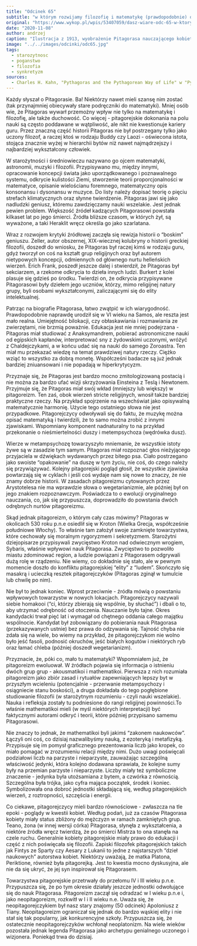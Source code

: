 ```yaml
---
title: "Odcinek 65"
subtitle: "w którym rozwijamy filozofię i matematykę (prawdopodobnie) oraz zakładamy sektę (na pewno)."
original: "https://www.wykop.pl/wpis/53407059/dasz-wiare-odc-65-w-ktorym-rozwijamy-filozofie-i-m/"
date: "2020-11-08"
author: andrzej
caption: "Ilustracja z 1913, wyobrażenie Pitagorasa nauczającego kobiety."
image: "../../images/odcinki/odc65.jpg"
tags:
  - starozytnosc
  - poganstwo
  - filozofia
  - synkretyzm
sources:
  - Charles H. Kahn, "Pythagoras and the Pythagorean Way of Life" w "Pythagoras and the Pythagoreans - A Brief History"
---
```


Każdy słyszał o Pitagorasie. Ba! Niektórzy nawet mieli szansę nim zostać (tak przynajmniej obiecywały stare podręczniki do matematyki). Mniej osób wie, że Pitagoras wywarł przemożny wpływ nie tylko na matematykę i filozofię, ale także duchowość. Co więcej - pitagorejskie dokonania na polu nauki są często poddawane w wątpliwość, ale nikt nie kwestionuje kariery guru. Przez znaczną część historii Pitagoras nie był postrzegany tylko jako uczony filozof, a raczej ktoś w rodzaju Buddy czy Laozi - oświecona istota, stojąca znacznie wyżej w hierarchii bytów niż nawet najmądrzejszy i najbardziej wykształcony człowiek.

W starożytności i średniowieczu nazywano go ojcem matematyki, astronomii, muzyki i filozofii. Przypisywano mu, między innymi, opracowanie koncepcji świata jako uporządkowanego i poznawalnego systemu, odkrycie kulistości Ziemi, stworzenie teorii proporcjonalności w matematyce, opisanie wielościanu foremnego, matematyczny opis konsonansu i dysonansu w muzyce. Do listy należy dopisać teorię o pięciu strefach klimatycznych oraz słynne twierdzenie. Pitagoras jawi się jako nadludzki geniusz, któremu zawdzięczamy nauki wszelakie. Jest jednak pewien problem. Większość źródeł kadzących Pitagorasowi powstała kilkaset lat po jego śmierci. Źródła bliższe czasom, w których żył, są wyważone, a taki Heraklit wręcz określa go jako szarlatana.

Wraz z rozwojem krytyki źródłowej zaczęła się rewizja historii o “boskim” geniuszu. Zeller, autor obszernej, XIX-wiecznej kolubryny o historii greckiej filozofii, doszedł do wniosku, że Pitagoras był raczej kimś w rodzaju guru, gdyż tworzył on coś na kształt grup religijnych oraz był autorem nietypowych koncepcji, odmiennych od głównego nurtu helleńskich wierzeń. Erich Frank, poszedł jeszcze dalej i stwierdził, że Pitagoras był sekciarzem, a rzekome odkrycia to dzieła innych ludzi. Burkert z kolei plasuje się gdzieś po środku. Twierdzi on, że odkrycia przypisywane Pitagorasowi były dziełem jego uczniów, którzy, mimo religijnej natury grupy, byli osobami wykształconymi, zaliczającymi się do elity intelektualnej.

Patrząc na biografie Pitagorasa, łatwo zwątpić w ich wiarygodność. Prawdopodobnie naprawdę urodził się w VI wieku na Samos, ale reszta jest mało realna. Umiejętność bilokacji, czy obłaskawiania i rozmawiania ze zwierzętami, nie brzmią poważnie. Edukacja jest nie mniej podejrzana - Pitagoras miał studiować z Anaksymandrem, pobierać astronomiczne nauki od egipskich kapłanów, interpretować sny z żydowskimi uczonymi, wróżyć z Chaldejczykami, a w końcu udać się na nauki do samego Zoroastra. Ten miał mu przekazać wiedzę na temat prawdziwej natury rzeczy. Ciężko wziąć to wszystko za dobrą monetę. Współcześni badacze są już jednak bardziej zniuansowani i nie popadają w hiperkrytycyzm.

Przyznaje się, że Pitagoras jest bardzo mocno zmitologizowaną postacią i nie można za bardzo ufać wizji skrzyżowania Einsteina z Teslą i Newtonem. Przyjmuje się, że Pitagoras miał swój wkład (mniejszy lub większy) w pitagoreizm. Ten zaś, obok wierzeń stricte religijnych, wnosił także bardziej praktyczne rzeczy. Na przykład spojrzenie na wszechświat jako opisywalną matematycznie harmonię. Użycie tego ostatniego słowa nie jest przypadkowe. Pitagorejczycy odwoływali się do faktu, że muzykę można opisać matematyką i twierdzili, że to samo można zrobić z innymi zjawiskami. Wspomniany komponent nadnaturalny to na przykład przekonanie o nieśmiertelności duszy i metempsychoza (wędrówka dusz).

Wierze w metampsychozę towarzyszyło mniemanie, że wszystkie istoty żywe są w zasadzie tym samym. Pitagoras miał rozpoznać głos nieżyjącego przyjaciela w dźwiękach wydawanych przez bitego psa. Ciało postrzegano jako swoiste “opakowanie” na duszę w tym życiu, nie coś, do czego należy się przywiązywać. Kolejny pitagorejski pogląd głosił, że wszystkie zjawiska powtarzają się w cyklach i jeśli coś wydaje nam się nowe to znaczy, że nie znamy dobrze historii. W zasadach pitagoreizmu cytowanych przez Arystotelesa nie ma wprawdzie słowa o wegetarianizmie, ale później był on jego znakiem rozpoznawczym. Poświadcza to o ewolucji oryginalnego nauczania, co, jak się przypuszcza, doprowadziło do powstania dwóch odrębnych nurtów pitagoreizmu.

Skąd jednak pitagoreizm, o którym cały czas mówimy? Pitagoras w okolicach 530 roku p.n.e osiedlił się w Kroton (Wielka Grecja, współcześnie południowe Włochy). To właśnie tam założył swoje zamknięte towarzystwa, które cechowały się moralnym rygoryzmem i sekretyzmem. Starożytni dziejopisarze przypisywali zwycięstwo Kroton nad odwiecznym wrogiem, Sybaris, właśnie wpływowi nauk Pitagorasa. Zwycięstwo to pozwoliło miastu zdominować region, a ludzie powiązani z Pitagorasem odgrywali dużą rolę w rządzeniu. Nie wiemy, co dokładnie się stało, ale w pewnym momencie doszło do konfliktu pitagorejskiej “elity” z “ludem”. Skończyło się masakrą i ucieczką resztek pitagorejczyków (Pitagoras zginął w tumulcie lub chwilę po nim).

Nie był to jednak koniec. Wprost przeciwnie - źródła mówią o powstaniu wpływowych towarzystw w nowych lokacjach. Pitagorejczycy nazywali siebie homakooi (“ci, którzy zbierają się wspólnie, by słuchać”) i dbali o to, aby utrzymać odrębność od otoczenia. Nauczanie było tajne. Okres kandydacki trwał pięć lat i wymagał od chętnego oddania całego majątku wspólnocie. Kandydat był zobowiązany do pobierania nauk Pitagorasa (przekazywanych ustnie) bez prawa do odzywania się. Tajność chyba nie zdała się na wiele, bo wiemy na przykład, że pitagorejczykom nie wolno było jeść fasoli, podnosić okruchów, jeść białych kogutów i niektórych ryb oraz łamać chleba (później doszedł wegetarianizm).

Przyznacie, że, póki co, mało tu matematyki? Wspomniałem już, że pitagoreizm ewoluował. W źródłach pojawia się informacja o istnieniu dwóch grup grup - akousmatikoi i mathematikoi. Pierwsza z nich rozumiała pitagoreizm jako zbiór zasad i rytuałów zapewniających lepszy byt w przyszłym wcieleniu (potencjalnie - przerwanie metampsychozy i osiągniecie stanu boskości), a druga dokładała do tego pogłębione studiowanie filozofii (w starożytnym rozumieniu - czyli nauki wszelakie). Nauka i refleksja zostały tu podniesione do rangi religijnej powinności.To właśnie mathematikoi mieli (w myśl niektórych interpretacji) być faktycznymi autorami odkryć i teorii, które później przypisano samemu Pitagorasowi.

Nie znaczy to jednak, że mathematikoi byli jakimś “zakonem naukowców”. Łączyli oni coś, co dzisiaj nazwalibyśmy nauką, z ezoteryką i metafizyką. Przypisuje się im pomysł graficznego prezentowania liczb jako kropek, co miało pomagać w zrozumieniu relacji między nimi. Dużo uwagi poświęcali podziałowi liczb na parzyste i nieparzyste, zauważając szczególną właściwość jedynki, która kolejno dodawana sprawiała, że kolejne sumy były na przemian parzyste i nieparzyste. Liczby miały też symboliczne znaczenie - jedynka była utożsamiana z bytem, a czwórka z równością. Szczególna była trójka, jako cyfra mająca początek, środek i koniec. Symbolizowała ona dobroć jednostki składającą się, według pitagorejskich wierzeń, z roztropności, szczęścia i energii.

Co ciekawe, pitagorejczycy mieli bardzo równościowe - zwłaszcza na tle epoki - poglądy w kwestii kobiet. Według podań, już za czasów Pitagorasa kobiety miały status zbliżony do mężczyzn w ramach zamkniętych grup. Teano, żona (w innej wersji córka) Pitagorasa, słynęła z wykształcenia, a niektóre źródła wręcz twierdzą, że po śmierci Mistrza to ona stanęła na czele ruchu. Generalnie kobiety pitagorejskie miały prawo do edukacji i część z nich poświęcała się filozofii. Zapiski filozofek pitagorejskich takich jak Fintys ze Sparty czy Aesary z Lukanii to jedne z najstarszych “dzieł naukowych” autorstwa kobiet. Niektórzy uważają, że matka Platona, Periktione, również była pitagorejką. Jest to kwestia mocno dyskusyjna, ale nie da się ukryć, że jej syn inspirował się Pitagorasem.

Towarzystwa pitagorejskie przetrwały do przełomu IV i III wieku p.n.e. Przypuszcza się, że po tym okresie działały jeszcze jednostki odwołujące się do nauk Pitagorasa. Pitagoreizm zaczął się odradzać w I wieku p.n.e i, jako neopitagoreizm, rozkwitł w I i II wieku n.e. Uważa się, że neopitagorejczykiem był nasz stary znajomy (50 odcinek) Apoloniusz z Tiany. Neopitagoreizm ograniczał się jednak do bardzo wąskiej elity i nie stał się tak popularny, jak konkurencyjne szkoły. Przypuszcza się, że ostatecznie neopitagorejczyków wchłonął neoplatonizm. Na wiele wieków pozostała jednak legenda Pitagorasa jako archetypu genialnego uczonego i wizjonera. Poniekąd trwa do dzisiaj.
